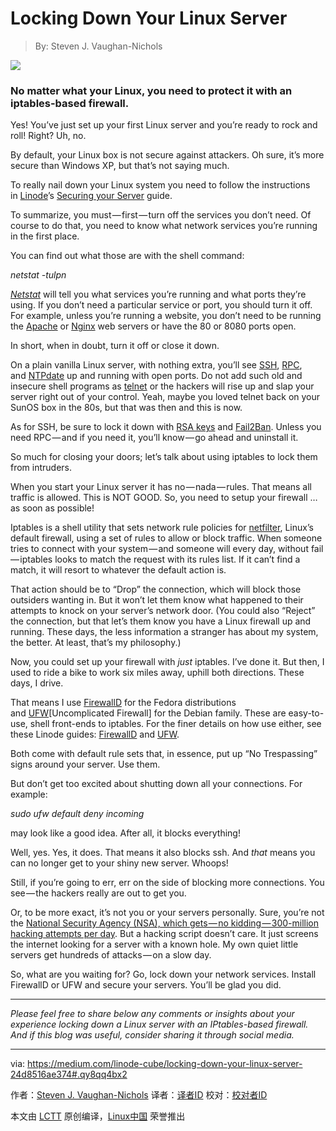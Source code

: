Locking Down Your Linux Server
============================================================

> By: Steven J. Vaughan-Nichols

 ![](https://cdn-images-1.medium.com/max/800/1*DeQtDiP3I2sn0Ba7hO53DA.png) 

### No matter what your Linux, you need to protect it with an iptables-based firewall.

Yes! You’ve just set up your first Linux server and you’re ready to rock and roll! Right? Uh, no.

By default, your Linux box is not secure against attackers. Oh sure, it’s more secure than Windows XP, but that’s not saying much.

To really nail down your Linux system you need to follow the instructions in [Linode][1]’s [Securing your Server][2] guide.

To summarize, you must — first — turn off the services you don’t need. Of course to do that, you need to know what network services you’re running in the first place.

You can find out what those are with the shell command:

_netstat -tulpn_

[_Netstat_][3] will tell you what services you’re running and what ports they’re using. If you don’t need a particular service or port, you should turn it off. For example, unless you’re running a website, you don’t need to be running the [Apache][4] or [Nginx][5] web servers or have the 80 or 8080 ports open.

In short, when in doubt, turn it off or close it down.

On a plain vanilla Linux server, with nothing extra, you’ll see [SSH][6], [RPC][7], and [NTPdate][8] up and running with open ports. Do not add such old and insecure shell programs as [telnet][9] or the hackers will rise up and slap your server right out of your control. Yeah, maybe you loved telnet back on your SunOS box in the 80s, but that was then and this is now.

As for SSH, be sure to lock it down with [RSA keys][10] and [Fail2Ban][11]. Unless you need RPC — and if you need it, you’ll know — go ahead and uninstall it.

So much for closing your doors; let’s talk about using iptables to lock them from intruders.

When you start your Linux server it has no — nada — rules. That means all traffic is allowed. This is NOT GOOD. So, you need to setup your firewall … as soon as possible!

Iptables is a shell utility that sets network rule policies for [netfilter][12], Linux’s default firewall, using a set of rules to allow or block traffic. When someone tries to connect with your system — and someone will every day, without fail — iptables looks to match the request with its rules list. If it can’t find a match, it will resort to whatever the default action is.

That action should be to “Drop” the connection, which will block those outsiders wanting in. But it won’t let them know what happened to their attempts to knock on your server’s network door. (You could also “Reject” the connection, but that let’s them know you have a Linux firewall up and running. These days, the less information a stranger has about my system, the better. At least, that’s my philosophy.)

Now, you could set up your firewall with _just_ iptables. I’ve done it. But then, I used to ride a bike to work six miles away, uphill both directions. These days, I drive.

That means I use [FirewallD][13] for the Fedora distributions and [UFW][14][Uncomplicated Firewall] for the Debian family. These are easy-to-use, shell front-ends to iptables. For the finer details on how use either, see these Linode guides: [FirewallD][15] and [UFW][16].

Both come with default rule sets that, in essence, put up “No Trespassing” signs around your server. Use them.

But don’t get too excited about shutting down all your connections. For example:

_sudo ufw default deny incoming_

may look like a good idea. After all, it blocks everything!

Well, yes. Yes, it does. That means it also blocks ssh. And _that_ means you can no longer get to your shiny new server. Whoops!

Still, if you’re going to err, err on the side of blocking more connections. You see — the hackers really are out to get you.

Or, to be more exact, it’s not you or your servers personally. Sure, you’re not the [National Security Agency (NSA), which gets — no kidding — 300-million hacking attempts per day][17]. But a hacking script doesn’t care. It just screens the internet looking for a server with a known hole. My own quiet little servers get hundreds of attacks — on a slow day.

So, what are you waiting for? Go, lock down your network services. Install FirewallD or UFW and secure your servers. You’ll be glad you did.


* * *

_Please feel free to share below any comments or insights about your experience locking down a Linux server with an IPtables-based firewall. And if this blog was useful, consider sharing it through social media._


--------------------------------------------------------------------------------

via: https://medium.com/linode-cube/locking-down-your-linux-server-24d8516ae374#.qy8qq4bx2

作者：[Steven J. Vaughan-Nichols][a]
译者：[译者ID](https://github.com/译者ID)
校对：[校对者ID](https://github.com/校对者ID)

本文由 [LCTT](https://github.com/LCTT/TranslateProject) 原创编译，[Linux中国](https://linux.cn/) 荣誉推出

[a]:https://medium.com/linode-cube/locking-down-your-linux-server-24d8516ae374#.qy8qq4bx2
[1]:https://www.linode.com/
[2]:https://www.linode.com/docs/security/securing-your-server
[3]:http://www.faqs.org/docs/linux_network/x-087-2-iface.netstat.html
[4]:https://httpd.apache.org/
[5]:https://www.nginx.com/
[6]:https://www.linode.com/docs/tools-reference/ssh/
[7]:http://www.linux.org/threads/tcp-ip-service-remote-procedure-call-rpc.4913/
[8]:https://help.ubuntu.com/lts/serverguide/NTP.html
[9]:http://www.telnet.org/htm/faq.htm
[10]:https://www.linode.com/docs/security/securing-your-server/#create-an-authentication-key-pair
[11]:https://www.linode.com/docs/security/securing-your-server/#use-fail2ban-for-ssh-login-protection
[12]:https://www.netfilter.org/
[13]:http://www.firewalld.org/
[14]:https://help.ubuntu.com/community/UFW
[15]:https://www.linode.com/docs/security/firewalls/introduction-to-firewalld-on-centos
[16]:https://www.linode.com/docs/security/firewalls/configure-firewall-with-ufw
[17]:http://thehackernews.com/2016/02/nsa-utah-data-center.html
[18]:http://www.zdnet.com/meet-the-team/us/steven-j-vaughan-nichols/
[19]:http://www.pcmag.com/author-bio/steven-j.-vaughan-nichols
[20]:http://www.infoworld.com/author/Steven-J.-Vaughan_Nichols/
[21]:http://www.computerworld.com/author/Steven-J.-Vaughan_Nichols/
[22]:http://www.linuxtoday.com/author/Steven+J.+Vaughan-Nichols/
[23]:http://www.eweek.com/cp/bio/Steven-J.-Vaughan-Nichols/
